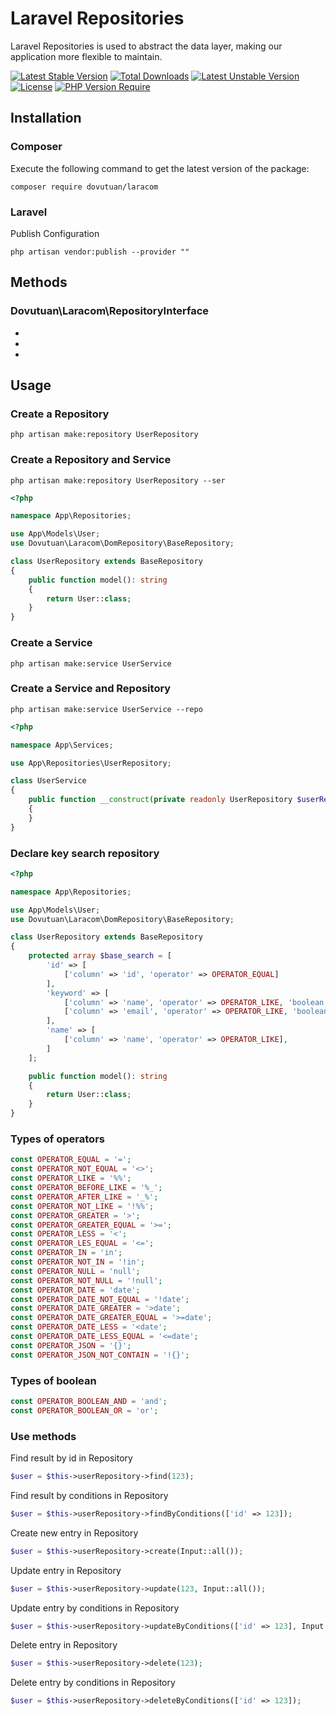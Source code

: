 # Laravel Repositories

Laravel Repositories is used to abstract the data layer, making our application more flexible to maintain.

[![Latest Stable Version](http://poser.pugx.org/dovutuan/laracom/v)](https://packagist.org/packages/dovutuan/laracom) 
[![Total Downloads](http://poser.pugx.org/dovutuan/laracom/downloads)](https://packagist.org/packages/dovutuan/laracom) 
[![Latest Unstable Version](http://poser.pugx.org/dovutuan/laracom/v/unstable)](https://packagist.org/packages/dovutuan/laracom) 
[![License](http://poser.pugx.org/dovutuan/laracom/license)](https://packagist.org/packages/dovutuan/laracom) 
[![PHP Version Require](http://poser.pugx.org/dovutuan/laracom/require/php)](https://packagist.org/packages/dovutuan/laracom)

## Installation

### Composer

Execute the following command to get the latest version of the package:
```terminal
composer require dovutuan/laracom
```

### Laravel

Publish Configuration
```shell
php artisan vendor:publish --provider ""
```

## Methods

### Dovutuan\Laracom\RepositoryInterface

-
-
-

## Usage

### Create a Repository
```terminal
php artisan make:repository UserRepository
```

### Create a Repository and Service
```terminal
php artisan make:repository UserRepository --ser
```

```php
<?php

namespace App\Repositories;

use App\Models\User;
use Dovutuan\Laracom\DomRepository\BaseRepository;

class UserRepository extends BaseRepository
{
    public function model(): string
    {
        return User::class;
    }
}
```

### Create a Service
```terminal
php artisan make:service UserService
```

### Create a Service and Repository
```terminal
php artisan make:service UserService --repo
```

```php
<?php

namespace App\Services;

use App\Repositories\UserRepository;

class UserService
{
    public function __construct(private readonly UserRepository $userRepository)
    {
    }
}
```

### Declare key search repository
```php
<?php

namespace App\Repositories;

use App\Models\User;
use Dovutuan\Laracom\DomRepository\BaseRepository;

class UserRepository extends BaseRepository
{
    protected array $base_search = [
        'id' => [
            ['column' => 'id', 'operator' => OPERATOR_EQUAL]
        ],
        'keyword' => [
            ['column' => 'name', 'operator' => OPERATOR_LIKE, 'boolean' => OPERATOR_BOOLEAN_OR],
            ['column' => 'email', 'operator' => OPERATOR_LIKE, 'boolean' => OPERATOR_BOOLEAN_AND],
        ],
        'name' => [
            ['column' => 'name', 'operator' => OPERATOR_LIKE],
        ]
    ];

    public function model(): string
    {
        return User::class;
    }
}
```

### Types of operators
```php
const OPERATOR_EQUAL = '=';
const OPERATOR_NOT_EQUAL = '<>';
const OPERATOR_LIKE = '%%';
const OPERATOR_BEFORE_LIKE = '%_';
const OPERATOR_AFTER_LIKE = '_%';
const OPERATOR_NOT_LIKE = '!%%';
const OPERATOR_GREATER = '>';
const OPERATOR_GREATER_EQUAL = '>=';
const OPERATOR_LESS = '<';
const OPERATOR_LES_EQUAL = '<=';
const OPERATOR_IN = 'in';
const OPERATOR_NOT_IN = '!in';
const OPERATOR_NULL = 'null';
const OPERATOR_NOT_NULL = '!null';
const OPERATOR_DATE = 'date';
const OPERATOR_DATE_NOT_EQUAL = '!date';
const OPERATOR_DATE_GREATER = '>date';
const OPERATOR_DATE_GREATER_EQUAL = '>=date';
const OPERATOR_DATE_LESS = '<date';
const OPERATOR_DATE_LESS_EQUAL = '<=date';
const OPERATOR_JSON = '{}';
const OPERATOR_JSON_NOT_CONTAIN = '!{}';
```

### Types of boolean
```php
const OPERATOR_BOOLEAN_AND = 'and';
const OPERATOR_BOOLEAN_OR = 'or';
```

### Use methods

Find result by id in Repository
```php
$user = $this->userRepository->find(123);
```

Find result by conditions in Repository
```php
$user = $this->userRepository->findByConditions(['id' => 123]);
```

Create new entry in Repository
```php
$user = $this->userRepository->create(Input::all());
```

Update entry in Repository
```php
$user = $this->userRepository->update(123, Input::all());
```

Update entry by conditions in Repository
```php
$user = $this->userRepository->updateByConditions(['id' => 123], Input::all());
```

Delete entry in Repository
```php
$user = $this->userRepository->delete(123);
```

Delete entry by conditions in Repository
```php
$user = $this->userRepository->deleteByConditions(['id' => 123]);
```